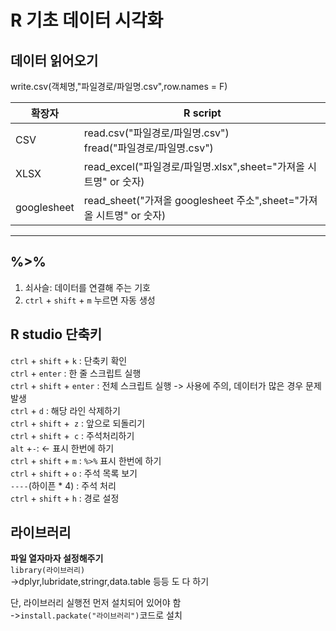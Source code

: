 # R 기초 데이터 시각화
## 데이터 읽어오기
write.csv(객체명,"파일경로/파일명.csv",row.names = F)

|확장자|R script|
|-----|----------|
|CSV|read.csv("파일경로/파일명.csv")</br>fread("파일경로/파일명.csv")|
|XLSX|read_excel("파일경로/파일명.xlsx",sheet="가져올 시트명" or 숫자)|
|googlesheet|read_sheet("가져올 googlesheet 주소",sheet="가져올 시트명" or 숫자)|
----------

## %>%
1. 쇠사슬: 데이터를 연결해 주는 기호
2. `ctrl` + `shift` + `m` 누르면 자동 생성

## R studio 단축키
`ctrl` + `shift` + `k` : 단축키 확인</br>
`ctrl` + `enter` : 한 줄 스크립트 실행</br>
`ctrl` + `shift` + `enter` : 전체 스크립트 실행 -> 사용에 주의, 데이터가 많은 경우 문제 발생</br>
`ctrl` + `d` : 해당 라인 삭제하기</br>
`ctrl` + `shift` +` z` : 앞으로 되돌리기</br>
`ctrl` + `shift` +` c` : 주석처리하기</br>
`alt` +` - `: <- 표시 한번에 하기</br>
`ctrl` + `shift` + `m` : `%>%` 표시 한번에 하기</br>
`ctrl` + `shift` + `o` : 주석 목록 보기</br>
`----`(하이픈 * 4) : 주석 처리</br>
`ctrl` + `shift` + `h` : 경로 설정</br>

## 라이브러리
**파일 열자마자 설정해주기**</br>
`library(라이브러리)`</br>
->dplyr,lubridate,stringr,data.table 등등 도 다 하기

단, 라이브러리 실행전 먼저 설치되어 있어야 함</br>
->`install.packate("라이브러리")`코드로 설치
